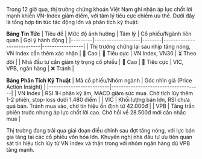 Trong 12 giờ qua, thị trường chứng khoán Việt Nam ghi nhận áp lực chốt lời mạnh khiến VN-Index giảm điểm, với tâm lý tiêu cực chiếm ưu thế. Dưới đây là tổng hợp tin tức tác động lớn và phân tích kỹ thuật:

**Bảng Tin Tức**
| Tiêu đề | Mức độ ảnh hưởng | Tâm lý | Cổ phiếu/Ngành liên quan | Gợi ý hành động |
|---------|-------------------|--------|---------------------------|-----------------|
| Thị trường chững lại sau nhịp tăng nóng, VN Index cần thêm xác nhận | 🚨 Cao | 🔴 Tiêu cực | VN Index, VN30 | ⏳ Theo dõi |
| Nhà đầu tư cần giảm tỷ trọng cổ phiếu | 🚨 Cao | 🔴 Tiêu cực | VIC, VPB, ngân hàng | ❌ Tránh |

**Bảng Phân Tích Kỹ Thuật**
| Mã cổ phiếu/Nhóm ngành | Góc nhìn giá (Price Action Insight) |
|-------------------------|-------------------------------------|
| VN Index | RSI 1H phân kỳ âm, MACD giảm sức mua. Chờ tích lũy thêm 1-2 phiên, stop-loss dưới 1.480 điểm |
| VIC | Khối lượng bán lớn, RSI chưa quá bán. Tránh mua vào, chờ tín hiệu ổn định từ 42.000đ |
| VPB | Tăng trần phiên trước nhưng áp lực chốt lời cao. Chờ hồi về 28.500đ mới cân nhắc mua |

Thị trường đang trải qua giai đoạn điều chỉnh sau đợt tăng nóng, với lực bán gia tăng tại các cổ phiếu vốn hóa lớn. Khuyến nghị nhà đầu tư ưu tiên quan sát tín hiệu tích lũy từ VN Index và thận trọng với nhóm ngân hàng dù VPB tăng mạnh.
